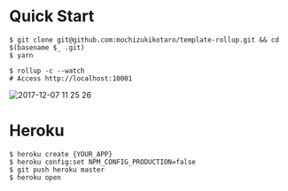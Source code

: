 # Quick Start

```
$ git clone git@github.com:mochizukikotaro/template-rollup.git && cd $(basename $_ .git)
$ yarn

$ rollup -c --watch
# Access http://localhost:10001
```

![2017-12-07 11 25 26](https://user-images.githubusercontent.com/7911481/33695571-5e661e1c-db41-11e7-8ad1-08ffed0e962b.png)


# Heroku

```
$ heroku create {YOUR_APP}
$ heroku config:set NPM_CONFIG_PRODUCTION=false
$ git push heroku master
$ heroku open
```
